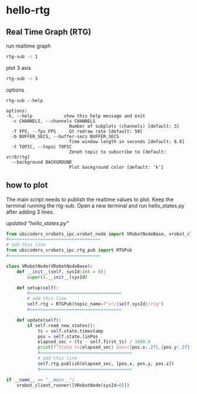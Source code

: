 # hello-rtg

## Real Time Graph (RTG)

run realtime graph

```bash
rtg-sub -c 1
```

plot 3 axis

``` bash
rtg-sub -c 3
```

options

```
rtg-sub --help
```

```
options:
-h, --help            show this help message and exit
  -c CHANNELS, --channels CHANNELS
                        Number of subplots (channels) [default: 3]
  -f FPS, --fps FPS     Qt redraw rate [default: 50]
  -b BUFFER_SECS, --buffer-secs BUFFER_SECS
                        Time window length in seconds [default: 6.0]
  -t TOPIC, --topic TOPIC
                        Zenoh topic to subscribe to [default: vr/0/rtg]
  --background BACKGROUND
                        Plot background color [default: 'k']
```

## how to plot

The main script needs to publish the realtime values to plot. Keep the terminal running the rtg-sub. Open a new terminal and run hello_states.py after adding 3 lines.


*updated "hello_states.py"*

``` py
from ubicoders_vrobots_ipc.vrobot_node import VRobotNodeBase, vrobot_client_runner
#===================================
# add this line
from ubicoders_vrobots_ipc.rtg_pub import RTGPub 
#===================================

class VRobotNode(VRobotNodeBase):
    def __init__(self, sysId:int = 0):
        super().__init__(sysId)

    def setup(self):
        #===================================
        # add this line
        self.rtg = RTGPub(topic_name=f"vr/{self.sysId}/rtg")
        #===================================

    def update(self):       
        if self.read_new_states(): 
            ts = self.state.timestamp
            pos = self.state.linPos
            elapsed_sec = (ts - self.first_ts) / 1000.0
            print(f"State t={elapsed_sec} pos=({pos.x:.2f},{pos.y:.2f},{pos.z:.2f})")
            #===================================
            # add this line
            self.rtg.publish(elapsed_sec, [pos.x, pos.y, pos.z])
            #===================================

if __name__ == "__main__":
    vrobot_client_runner([VRobotNode(sysId=0)])
```